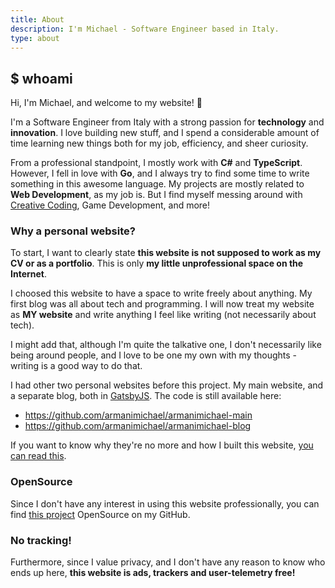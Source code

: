 ```yaml
---
title: About
description: I'm Michael - Software Engineer based in Italy.
type: about
---
```


## $ whoami

Hi, I'm Michael, and welcome to my website! 🎉

I'm a Software Engineer from Italy with a strong passion for **technology** and **innovation**. I love building new stuff, and I
spend a considerable amount of time learning new things both for my job, efficiency, and sheer curiosity.

From a professional standpoint, I mostly work with **C#** and **TypeScript**. However, I fell in love with **Go**, and I always try to
find some time to write something in this awesome language.
My projects are mostly related to **Web Development**, as my job is. But I find myself messing around with [Creative Coding](https://processing.org/), Game Development, and more!

### Why a personal website?

To start, I want to clearly state **this website is not supposed to work as my CV or as a portfolio**. This is only **my little unprofessional space on the Internet**. 

I choosed this website to have a space to write freely about anything. My first blog was all about tech and programming. I will now treat my website as **MY website** and write anything I feel like writing (not necessarily about tech).

I might add that, although I'm quite the talkative one, I don't necessarily like being around people, and I love to be one my own with my thoughts - writing is a good way to do that.

I had other two personal websites before this project. My main website, and a separate blog, both in [GatsbyJS](https://www.gatsbyjs.com/). 
The code is still available here:

* https://github.com/armanimichael/armanimichael-main
* https://github.com/armanimichael/armanimichael-blog

If you want to know why they're no more and how I built this website, [you can read this](/posts/goodbye-gatsbyjs-welcome-hugo/).

### OpenSource

Since I don't have any interest in using this website professionally, you can find [this project](https://github.com/armanimichael/armanimichael-blog-go) OpenSource on my GitHub.

### No tracking!

Furthermore, since I value privacy, and I don't have any reason to know who ends up here, **this website is ads,
trackers and user-telemetry free!**
